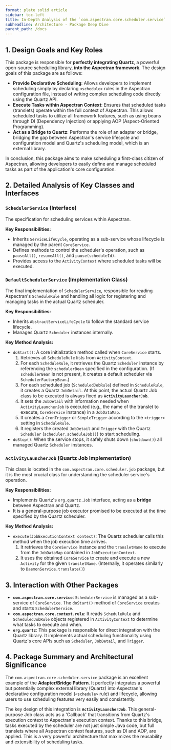 ```yaml
---
format: plate solid article
sidebar: toc-left
title: In-Depth Analysis of the `com.aspectran.core.scheduler.service` Package
subheadline: Architecture - Package Deep Dive
parent_path: /docs
---
```


## 1. Design Goals and Key Roles

This package is responsible for **perfectly integrating Quartz**, a powerful open-source scheduling library, **into the Aspectran framework**. The design goals of this package are as follows:

-   **Provide Declarative Scheduling**: Allows developers to implement scheduling simply by declaring `<schedule>` rules in the Aspectran configuration file, instead of writing complex scheduling code directly using the Quartz API.
-   **Execute Tasks within Aspectran Context**: Ensures that scheduled tasks (translets) operate within the full context of Aspectran. This allows scheduled tasks to utilize all framework features, such as using beans through DI (Dependency Injection) or applying AOP (Aspect-Oriented Programming).
-   **Act as a Bridge to Quartz**: Performs the role of an adapter or bridge, bridging the gap between Aspectran's service lifecycle and configuration model and Quartz's scheduling model, which is an external library.

In conclusion, this package aims to make scheduling a first-class citizen of Aspectran, allowing developers to easily define and manage scheduled tasks as part of the application's core configuration.

## 2. Detailed Analysis of Key Classes and Interfaces

### `SchedulerService` (Interface)

The specification for scheduling services within Aspectran.

**Key Responsibilities:**
-   Inherits `ServiceLifeCycle`, operating as a sub-service whose lifecycle is managed by the parent `CoreService`.
-   Defines methods to control the scheduler's operation, such as `pauseAll()`, `resumeAll()`, and `pause(scheduleId)`.
-   Provides access to the `ActivityContext` where scheduled tasks will be executed.

### `DefaultSchedulerService` (Implementation Class)

The final implementation of `SchedulerService`, responsible for reading Aspectran's `ScheduleRule` and handling all logic for registering and managing tasks in the actual Quartz scheduler.

**Key Responsibilities:**
-   Inherits `AbstractServiceLifeCycle` to follow the standard service lifecycle.
-   Manages Quartz `Scheduler` instances internally.

**Key Method Analysis:**
-   `doStart()`: A core initialization method called when `CoreService` starts.
    1.  Retrieves all `ScheduleRule` lists from `ActivityContext`.
    2.  For each `ScheduleRule`, it retrieves the Quartz `Scheduler` instance by referencing the `schedulerBean` specified in the configuration. (If `schedulerBean` is not present, it creates a default scheduler via `SchedulerFactoryBean`.)
    3.  For each scheduled job (`ScheduledJobRule`) defined in `ScheduleRule`, it creates a Quartz `JobDetail`. At this point, the actual Quartz Job class to be executed is always fixed as **`ActivityLauncherJob`**.
    4.  It sets the `JobDetail` with information needed when `ActivityLauncherJob` is executed (e.g., the name of the translet to execute, `CoreService` instance) in a `JobDataMap`.
    5.  It creates a `CronTrigger` or `SimpleTrigger` according to the `<trigger>` setting in `ScheduleRule`.
    6.  It registers the created `JobDetail` and `Trigger` with the Quartz `Scheduler` (`scheduler.scheduleJob()`) to start scheduling.
-   `doStop()`: When the service stops, it safely shuts down (`shutdown()`) all managed Quartz `Scheduler` instances.

### `ActivityLauncherJob` (Quartz Job Implementation)

This class is located in the `com.aspectran.core.scheduler.job` package, but it is the most crucial class for understanding the scheduler service's operation.

**Key Responsibilities:**
-   Implements Quartz's `org.quartz.Job` interface, acting as a **bridge** between Aspectran and Quartz.
-   It is a general-purpose job executor promised to be executed at the time specified by the Quartz scheduler.

**Key Method Analysis:**
-   `execute(JobExecutionContext context)`: The Quartz scheduler calls this method when the job execution time arrives.
    1.  It retrieves the `CoreService` instance and the `transletName` to execute from the `JobDataMap` contained in `JobExecutionContext`.
    2.  It uses the obtained `CoreService` to create and execute a new `Activity` for the given `transletName`. (Internally, it operates similarly to `DaemonService.translate()`)

## 3. Interaction with Other Packages

-   **`com.aspectran.core.service`**: `SchedulerService` is managed as a sub-service of `CoreService`. The `doStart()` method of `CoreService` creates and starts `SchedulerService`.
-   **`com.aspectran.core.context.rule`**: It reads `ScheduleRule` and `ScheduledJobRule` objects registered in `ActivityContext` to determine what tasks to execute and when.
-   **`org.quartz`**: This package is responsible for direct integration with the Quartz library. It implements actual scheduling functionality using Quartz's core APIs such as `Scheduler`, `JobDetail`, and `Trigger`.

## 4. Package Summary and Architectural Significance

The `com.aspectran.core.scheduler.service` package is an excellent example of the **Adapter/Bridge Pattern**. It perfectly integrates a powerful but potentially complex external library (Quartz) into Aspectran's declarative configuration model (`<schedule>` rule) and lifecycle, allowing users to use scheduling features very easily and consistently.

The key design of this integration is **`ActivityLauncherJob`**. This general-purpose Job class acts as a 'Callback' that transitions from Quartz's execution context to Aspectran's execution context. Thanks to this bridge, tasks executed by the scheduler are not just simple Java code, but full translets where all Aspectran context features, such as DI and AOP, are applied. This is a very powerful architecture that maximizes the reusability and extensibility of scheduling tasks.
